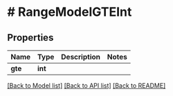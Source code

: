 # # RangeModelGTEInt

## Properties

Name | Type | Description | Notes
------------ | ------------- | ------------- | -------------
**gte** | **int** |  |

[[Back to Model list]](../../README.md#models) [[Back to API list]](../../README.md#endpoints) [[Back to README]](../../README.md)
